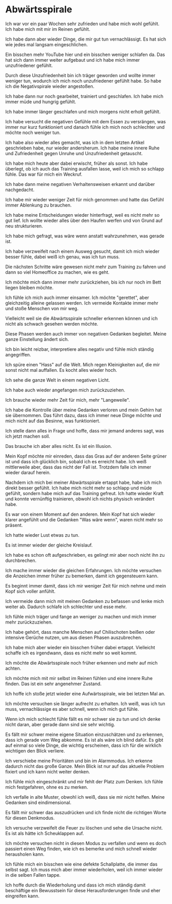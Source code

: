 # Abwärtsspirale

Ich war vor ein paar Wochen sehr zufrieden und habe mich wohl gefühlt. Ich habe mich mit mir im Reinen gefühlt.

Ich habe dann aber wieder Dinge, die mir gut tun vernachlässigt. Es hat sich wie jedes mal langsam eingeschlichen.

Ein bisschen mehr YouTube hier und ein bisschen weniger schlafen da. Das hat sich dann immer weiter aufgebaut und ich habe mich immer unzufriedener gefühlt.

Durch diese Unzufriedenheit bin ich träger geworden und wollte immer weniger tun, wodurch ich mich noch unzufriedener gefühlt habe. So habe ich die Negativspirale wieder angestoßen.

Ich habe dann nur noch gearbeitet, trainiert und geschlafen. Ich habe mich immer müde und hungrig gefühlt.

Ich habe immer länger geschlafen und mich morgens nicht erholt gefühlt.

Ich habe versucht die negativen Gefühle mit dem Essen zu versrängen, was immer nur kurz funktioniert und danach fühle ich mich noch schlechter und möchte noch weniger tun.

Ich habe also wieder alles gemacht, was ich in dem letzten Artikel geschrieben habe, nur wieder andersherum. Ich habe meine innere Ruhe und Zufriedenheit gegen Unruhe und Unzufriedenheit getauscht.

Ich habe mich heute aber dabei erwischt, früher als sonst. Ich habe überlegt, ob ich auch das Training ausfallen lasse, weil ich mich so schlapp fühle. Das war für mich ein Weckruf.

Ich habe dann meine negativen Verhaltensweisen erkannt und darüber nachgedacht.

Ich habe mir wieder weniger Zeit für mich genommen und hatte das Gefühl immer Ablenkung zu brauchen.

Ich habe meine Entscheidungen wieder hinterfragt, weil es nicht mehr so gut lief. Ich wollte wieder alles über den Haufen werfen und von Grund auf neu strukturieren.

Ich habe mich gefragt, was wäre wenn anstatt wahrzunehmen, was gerade ist.

Ich habe verzweifelt nach einem Ausweg gesucht, damit ich mich wieder besser fühle, dabei weiß ich genau, was ich tun muss.

Die nächsten Schritte wäre gewesen nicht mehr zum Training zu fahren und dann so viel Homeoffice zu machen, wie es geht.

Ich möchte mich dann immer mehr zurückziehen, bis ich nur noch im Bett liegen bleiben möchte.

Ich fühle ich mich auch immer einsamer. Ich möchte "gerettet", aber gleichzeitig alleine gelassen werden. Ich vermeide Kontakte immer mehr und stoße Menschen von mir weg.

Vielleicht weil sie die Abwärtsspirale schneller erkennen können und ich nicht als schwach gesehen werden möchte.

Diese Phasen werden auch immer von negativen Gedanken begleitet. Meine ganze Einstellung ändert sich.

Ich bin leicht reizbar, interpretiere alles negativ und fühle mich ständig angegriffen.

Ich spüre einen "Hass" auf die Welt. Mich regen Kleinigkeiten auf, die mir sonst nicht mal auffallen. Es kocht alles wieder hoch.

Ich sehe die ganze Welt in einem negativen Licht.

Ich habe auch wieder angefangen mich zurückzuziehen.

Ich brauche wieder mehr Zeit für mich, mehr "Langeweile".

Ich habe die Kontrolle über meine Gedanken verloren und mein Gehirn hat sie übernommen. Das führt dazu, dass ich immer neue Dinge möchte und mich nicht auf das Besinne, was funktioniert.

Ich stelle dann alles in Frage und hoffe, dass mir jemand anderes sagt, was ich jetzt machen soll.

Das brauche ich aber alles nicht. Es ist ein Illusion.

Mein Kopf möchte mir einreden, dass das Gras auf der anderen Seite grüner ist und dass ich glücklich bin, sobald ich es erreicht habe. Ich weiß mittlerweile aber, dass das nicht der Fall ist. Trotzdem falle ich immer wieder darauf herein.

Nachdem ich mich bei meiner Abwärtsspirale ertappt habe, habe ich mich direkt besser gefühlt. Ich habe mich nicht mehr so schlapp und müde gefühlt, sondern habe mich auf das Training gefreut. Ich hatte wieder Kraft und konnte vernünftig trainieren, obwohl ich nichts physisch verändert habe.

Es war von einem Moment auf den anderen. Mein Kopf hat sich wieder klarer angefühlt und die Gedanken "Was wäre wenn", waren nicht mehr so präsent.

Ich hatte wieder Lust etwas zu tun.

Es ist immer wieder der gleiche Kreislauf. 

Ich habe es schon oft aufgeschrieben, es gelingt mir aber noch nicht ihn zu durchbrechen.

Ich mache immer wieder die gleichen Erfahrungen. Ich möchte versuchen die Anzeichen immer früher zu bemerken, damit ich gegensteuern kann.

Es beginnt immer damit, dass ich mir weniger Zeit für mich nehme und mein Kopf sich voller anfühlt.

Ich vermeide dann mich mit meinen Gedanken zu befassen und lenke mich weiter ab. Dadurch schlafe ich schlechter und esse mehr. 

Ich fühle mich träger und fange an weniger zu machen und mich immer mehr zurückzuziehen.

Ich habe gehört, dass manche Menschen auf Chilischoten beißen oder intensive Gerüche nutzen, um aus diesen Phasen auszubrechen.

Ich habe mich aber wieder ein bisschen früher dabei ertappt. Vielleicht schaffe ich es irgendwann, dass es nicht mehr so weit kommt.

Ich möchte die Abwärtsspirale noch früher erkennen und mehr auf mich achten.

Ich möchte mich mit mir selbst im Reinen fühlen und eine innere Ruhe finden. Das ist ein sehr angenehmer Zustand.

Ich hoffe ich stoße jetzt wieder eine Aufwärtsspirale, wie bei letzten Mal an.

Ich möchte versuchen sie länger aufrecht zu erhalten. Ich weiß, was ich tun muss, vernachlässige es aber schnell, wenn ich mich gut fühle.

Wenn ich mich schlecht fühle fällt es mir schwer sie zu tun und ich denke nicht daran, aber gerade dann sind sie sehr wichtig.

Es fällt mir schwer meine eigene Situation einzuschätzen und zu erkennen, dass ich gerade vom Weg abkomme. Es ist als wäre ich blind dafür. Es gibt auf einmal so viele Dinge, die wichtig erscheinen, dass ich für die wirklich wichtigen den Blick verliere.

Ich verschiebe meine Prioritäten und bin im Alarmmodus. Ich erkenne dadurch nicht das große Ganze. Mein Blick ist nur auf das aktuelle Problem fixiert und ich kann nicht weiter denken.

Ich fühle mich eingeschränkt und mir fehlt der Platz zum Denken. Ich fühle mich festgefahren, ohne es zu merken.

Ich verfalle in alte Muster, obwohl ich weiß, dass sie mir nicht helfen. Meine Gedanken sind eindimensional. 

Es fällt mir schwer das auszudrücken und ich finde nicht die richtigen Worte für diesen Denkmodus.

Ich versuche verzweifelt die Feuer zu löschen und sehe die Ursache nicht. Es ist als hätte ich Scheuklappen auf.

Ich möchte versuchen nicht in diesen Modus zu verfallen und wenn es doch passiert einen Weg finden, wie ich es bemerke und mich schnell wieder herausholen kann.

Ich fühle mich ein bisschen wie eine defekte Schallplatte, die immer das selbst sagt. Ich muss mich aber immer wiederholen, weil ich immer wieder in die selben Fallen tappe.

Ich hoffe durch die Wiederholung und dass ich mich ständig damit beschäftige ein Bewusstsein für diese Herausforderungen finde und eher eingreifen kann.
